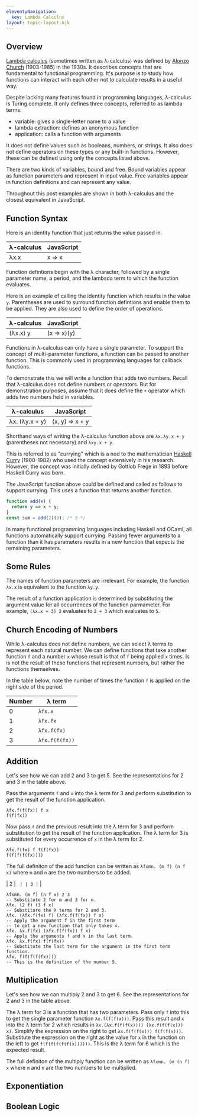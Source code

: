 ```yaml
---
eleventyNavigation:
  key: Lambda Calculus
layout: topic-layout.njk
---
```


## Overview

<a href="https://en.wikipedia.org/wiki/Lambda_calculus"
target="_blank">Lambda calculus</a> (sometimes written as λ-calculus) was
defined by <a href="https://en.wikipedia.org/wiki/Alonzo_Church"
target="_blank">Alonzo Church</a> (1903-1985) in the 1930s.
It describes concepts that are fundamental to functional programming.
It's purpose is to study how functions can interact with each other
not to calculate results in a useful way.

Despite lacking many features found in programming languages,
λ-calculus is Turing complete.
It only defines three concepts, referred to as lambda terms:

- variable: gives a single-letter name to a value
- lambda extraction: defines an anonymous function
- application: calls a function with arguments

It does not define values such as booleans, numbers, or strings.
It also does not define operators on these types or any built-in functions.
However, these can be defined using only the concepts listed above.

There are two kinds of variables, bound and free.
Bound variables appear as function parameters and represent in input value.
Free variables appear in function definitions and can represent any value.

Throughout this post examples are shown in both
λ-calculus and the closest equivalent in JavaScript.

## Function Syntax

Here is an identity function that just returns the value passed in.

| λ-calculus | JavaScript |
| ---------- | ---------- |
| λx.x       | x => x     |

Function defintions begin with the λ character,
followed by a single parameter name, a period, and
the lambsda term to which the function evaluates.

Here is an example of calling the identity function
which results in the value `y`.
Parentheses are used to surround function defintions
and enable them to be applied.
They are also used to define the order of operations.

| λ-calculus | JavaScript  |
| ---------- | ----------- |
| (λx.x) y   | (x => x)(y) |

Functions in λ-calculus can only have a single parameter.
To support the concept of multi-parameter functions,
a function can be passed to another function.
This is commonly used in programming languages for callback functions.

To demonstrate this we will write a function that adds two numbers.
Recall that λ-calculus does not define numbers or operators.
But for demonstration purposes, assume that it does define the `+` operator
which adds two numbers held in variables.

| λ-calculus     | JavaScript      |
| -------------- | --------------- |
| λx. (λy.x + y) | (x, y) => x + y |

Shorthand ways of writing the λ-calculus function above are
`λx.λy.x + y` (parentheses not necessary) and `λxy.x + y`.

This is referred to as "currying" which is a nod to the mathematician
<a href="https://en.wikipedia.org/wiki/Haskell_Curry"
target="_blank">Haskell Curry</a> (1900-1982)
who used the concept extensively in his research.
However, the concept was initially defined by Gottlob Frege in 1893
before Haskell Curry was born.

The JavaScript function above could be defined and called
as follows to support currying.
This uses a function that returns another function.

```js
function add(x) {
  return y => x + y;
}
const sum = add(2)(3); /* 5 */
```

In many functional programming languages including Haskell and OCaml,
all functions automatically support currying.
Passing fewer arguments to a function than it has parameters
results in a new function that expects the remaining parameters.

## Some Rules

The names of function parameters are irrelevant.
For example, the function `λx.x` is equivalent to the function `λy.y`.

The result of a function application is determined by substituting
the argument value for all occurrences of the function parmameter.
For example, `(λx.x + 3) 2` evaluates to `2 + 3` which evaluates to `5`.

## Church Encoding of Numbers

While λ-calculus does not define numbers,
we can select λ terms to represent each natural number.
We can define functions that take another function `f` and a number `x`
whose result is that of `f` being applied `x` times.
Is is not the result of these functions that represent numbers,
but rather the functions themselves.

In the table below, note the number of times the function `f` is applied
on the right side of the period.

| Number | λ term         |
| ------ | -------------- |
| 0      | `λfx.x`        |
| 1      | `λfx.fx`       |
| 2      | `λfx.f(fx)`    |
| 3      | `λfx.f(f(fx))` |

## Addition

Let's see how we can add 2 and 3 to get 5.
See the representations for 2 and 3 in the table above.

Pass the arguments `f` and `x` into the λ term for 3
and perform substitution to get the result of the function application.

```text
λfx.f(f(fx)) f x
f(f(fx))
```

Now pass `f` and the previous result into the λ term for 3
and perform substitution to get the result of the function application.
The λ term for 3 is substituted for every occurrence of `x` in the λ term for 2.

```text
λfx.f(fx) f f(f(fx))
f(f(f(f(fx))))
```

The full definiton of the add function
can be written as `λfxmn. (m f) (n f x)`
where `m` and `n` are the two numbers to be added.

| 2 | ` | | 3 |` |

```text
λfxmn. (m f) (n f x) 2 3
-- Substitute 2 for m and 3 for n.
λfx. (2 f) (3 f x)
-- Substiture the λ terms for 2 and 3.
λfx. (λfx.f(fx) f) (λfx.f(f(fx)) f x)
-- Apply the argument f in the first term
-- to get a new function that only takes x.
λfx. λx.f(fx) (λfx.f(f(fx)) f x)
-- Apply the arguments f and x in the last term.
λfx. λx.f(fx) f(f(fx))
-- Substitute the last term for the argument in the first term function.
λfx. f(f(f(f(fx))))
-- This is the definition of the number 5.
```

## Multiplication

Let's see how we can multiply 2 and 3 to get 6.
See the representations for 2 and 3 in the table above.

The λ term for 3 is a function that has two parameters.
Pass only `f` into this to get the single parameter function `λx.f(f(f(x)))`.
Pass this result and `x` into the λ term for 2 which results in
`λx.(λx.f(f(f(x)))) (λx.f(f(f(x))) x)`.
Simplify the expression on the right to get
`λx.f(f(f(x))) f(f(f(x)))`.
Substitute the expression on the right as the
value for `x` in the function on the left to get
`f(f(f(f(f(f(x))))))`.
This is the λ term for 6 which is the expected result.

The full definiton of the multiply function
can be written as `λfxmn. (m (n f) x`
where `m` and `n` are the two numbers to be multiplied.

## Exponentiation

## Boolean Logic
